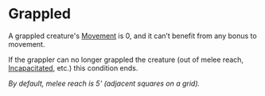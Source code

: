 # Grappled
A grappled creature's [Movement](../Game%20Procedures/Movement.md) is 0, and it can’t benefit from any bonus to movement.

If the grappler can no longer grappled the creature (out of melee reach, [Incapacitated](Incapacitated.md), etc.) this condition ends.

*By default, melee reach is 5' (adjacent squares on a grid).*